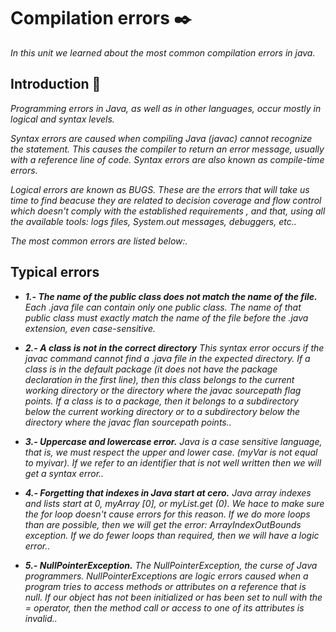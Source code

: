 # Compilation errors ✒️

_In this unit we learned about the most common compilation errors in java._

## Introduction 🚀

_Programming errors in Java, as well as in other languages, occur mostly in logical and syntax levels._ 

_Syntax errors are caused when compiling Java (javac) cannot recognize the statement. This causes the compiler to return an error message, usually with a reference line of code. Syntax errors are also known as compile-time errors._

_Logical errors are known as BUGS. These are the errors that will take us time to find beacuse they are related to decision coverage and flow control which doesn't comply with the established requirements , and that, using all the available tools: logs files, System.out messages, debuggers, etc.._

_The most common errors are listed below:._

## Typical errors

* **_1.- The name of the public class does not match the name of the file._**
   _Each .java file can contain only one public class. The name of that public class must exactly match the name of the file before the .java extension, even case-sensitive._

* **_2.- A class is not in the correct directory_**
    _This syntax error occurs if the javac command cannot find a .java file in the expected directory. If a class is in the default package (it does not have the package declaration in the first line), then this class belongs to the current working directory or the directory where the javac sourcepath flag points. If a class is to a package, then it belongs to a subdirectory below the current working directory or to a subdirectory below the directory where the javac flan sourcepath points.._

* **_3.- Uppercase and lowercase error._**
    _Java is a case sensitive language, that is, we must respect the upper and lower case. (myVar is not equal to myivar). If we refer to an identifier that is not well written then we will get a syntax error.._

* **_4.- Forgetting that indexes in Java start at cero._**
    _Java array indexes and lists start at 0, myArray [0], or myList.get (0). We hace to make sure the for loop doesn't cause errors for this reason. If we do more loops than are possible, then we will get the error: ArrayIndexOutBounds exception. If we do fewer loops than required, then we will have a logic error.._

* **_5.- NullPointerException._**
    _The NullPointerException, the curse of Java programmers._ 
    _NullPointerExceptions are logic errors caused when a program tries to access methods or attributes on a reference that is null. If our object has not been initialized or has been set to null with the = operator, then the method call or access to one of its attributes is invalid.._